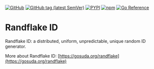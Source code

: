 [![GitHub](https://img.shields.io/github/license/gosuda/randflake?style=for-the-badge)](https://github.com/gosuda/randflake/blob/main/LICENSE)
[![GitHub tag (latest SemVer)](https://img.shields.io/github/v/tag/gosuda/randflake?label=latest&style=for-the-badge)](https://github.com/gosuda/randflake/releases/latest)
[![PYPI](https://img.shields.io/pypi/v/randflake?style=for-the-badge&logo=python
)](https://pypi.org/project/randflake/)
[![npm](https://img.shields.io/npm/v/randflake?color=cb0303&style=for-the-badge)](https://www.npmjs.com/package/randflake)
[![Go Reference](https://img.shields.io/badge/go-reference-%23007d9c?style=for-the-badge&logo=go)](https://pkg.go.dev/gosuda.org/randflake)


# Randflake ID

Randflake ID: a distributed, uniform, unpredictable, unique random ID generator.

More about Randflake ID: [https://gosuda.org/randflake](https://gosuda.org/randflake)
